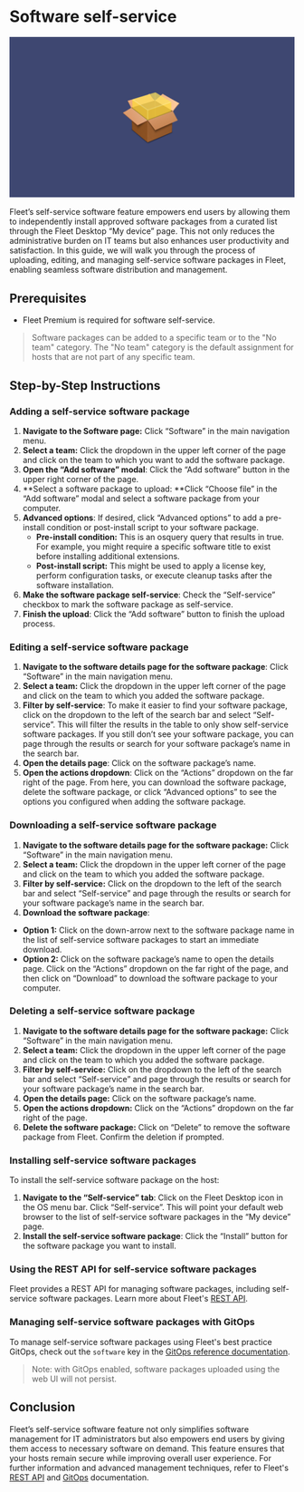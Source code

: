 # Software self-service

![Software self-service](../website/assets/images/articles/software-self-service-1600x900@2x.png)

Fleet’s self-service software feature empowers end users by allowing them to independently install approved software packages from a curated list through the Fleet Desktop “My device” page. This not only reduces the administrative burden on IT teams but also enhances user productivity and satisfaction. In this guide, we will walk you through the process of uploading, editing, and managing self-service software packages in Fleet, enabling seamless software distribution and management.

## Prerequisites

* Fleet Premium is required for software self-service.

> Software packages can be added to a specific team or to the "No team" category. The "No team" category is the default assignment for hosts that are not part of any specific team.

## Step-by-Step Instructions

### Adding a self-service software package

1. **Navigate to the Software page:** Click “Software” in the main navigation menu.
2. **Select a team:** Click the dropdown in the upper left corner of the page and click on the team to which you want to add the software package.
3. **Open the “Add software” modal**: Click the “Add software” button in the upper right corner of the page.
4. **Select a software package to upload: **Click “Choose file” in the “Add software” modal and select a software package from your computer.
5. **Advanced options**: If desired, click “Advanced options” to add a pre-install condition or post-install script to your software package.
    * **Pre-install condition:** This is an osquery query that results in true. For example, you might require a specific software title to exist before installing additional extensions.
    * **Post-install script:** This might be used to apply a license key, perform configuration tasks, or execute cleanup tasks after the software installation.
6. **Make the software package self-service**: Check the “Self-service” checkbox to mark the software package as self-service.
7. **Finish the upload**: Click the “Add software” button to finish the upload process.

### Editing a self-service software package

1. **Navigate to the software details page for the software package**: Click “Software” in the main navigation menu.
2. **Select a team:** Click the dropdown in the upper left corner of the page and click on the team to which you added the software package.
3. **Filter by self-service**: To make it easier to find your software package, click on the dropdown to the left of the search bar and select “Self-service”. This will filter the results in the table to only show self-service software packages. If you still don’t see your software package, you can page through the results or search for your software package’s name in the search bar.
4. **Open the details page**: Click on the software package’s name. 
5. **Open the actions dropdown**: Click on the “Actions” dropdown on the far right of the page. From here, you can download the software package, delete the software package, or click “Advanced options” to see the options you configured when adding the software package. 

### Downloading a self-service software package

1. **Navigate to the software details page for the software package:** Click “Software” in the main navigation menu.
2. **Select a team:** Click the dropdown in the upper left corner of the page and click on the team to which you added the software package.
3. **Filter by self-service:** Click on the dropdown to the left of the search bar and select “Self-service” and page through the results or search for your software package’s name in the search bar.
4. **Download the software package**:
* **Option 1:** Click on the down-arrow next to the software package name in the list of self-service software packages to start an immediate download.
* **Option 2:** Click on the software package’s name to open the details page. Click on the “Actions” dropdown on the far right of the page, and then click on “Download” to download the software package to your computer.

### Deleting a self-service software package

1. **Navigate to the software details page for the software package:** Click “Software” in the main navigation menu.
2. **Select a team:** Click the dropdown in the upper left corner of the page and click on the team to which you added the software package.
3. **Filter by self-service:** Click on the dropdown to the left of the search bar and select “Self-service” and page through the results or search for your software package’s name in the search bar.
4. **Open the details page:** Click on the software package’s name.
5. **Open the actions dropdown:** Click on the “Actions” dropdown on the far right of the page.
6. **Delete the software package:** Click on “Delete” to remove the software package from Fleet. Confirm the deletion if prompted.

### Installing self-service software packages

To install the self-service software package on the host:

1. **Navigate to the “Self-service” tab**: Click on the Fleet Desktop icon in the OS menu bar. Click “Self-service”. This will point your default web browser to the list of self-service software packages in the “My device” page.
2. **Install the self-service software package**: Click the “Install” button for the software package you want to install.

### Using the REST API for self-service software packages

Fleet provides a REST API for managing software packages, including self-service software packages.  Learn more about Fleet's [REST API](https://fleetdm.com/docs/rest-api/rest-api#software).

### Managing self-service software packages with GitOps

To manage self-service software packages using Fleet's best practice GitOps, check out the `software` key in the [GitOps reference documentation](https://fleetdm.com/docs/using-fleet/gitops#software).

> Note: with GitOps enabled, software packages uploaded using the web UI will not persist.

## Conclusion

Fleet’s self-service software feature not only simplifies software management for IT administrators but also empowers end users by giving them access to necessary software on demand. This feature ensures that your hosts remain secure while improving overall user experience. For further information and advanced management techniques, refer to Fleet's [REST API](https://fleetdm.com/docs/rest-api/rest-api#software) and [GitOps](https://fleetdm.com/docs/using-fleet/gitops#software) documentation. 

<meta name="articleTitle" value="Software self-service">
<meta name="authorFullName" value="Jahziel Villasana-Espinoza">
<meta name="authorGitHubUsername" value="jahzielv">
<meta name="category" value="guides">
<meta name="publishedOn" value="2024-08-06">
<meta name="articleImageUrl" value="../website/assets/images/articles/software-self-service-1600x900@2x.png">
<meta name="description" value="This guide will walk you through adding apps to Fleet for user self-service.">
